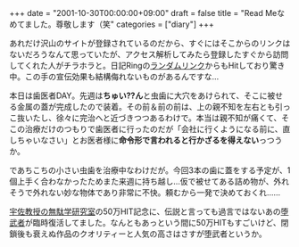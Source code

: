 +++
date = "2001-10-30T00:00:00+09:00"
draft = false
title = "Read Meなめてました。尊敬します（笑"
categories = ["diary"]
+++

あれだけ沢山のサイトが登録されているのだから、すぐにはそこからのリンクはないだろうなんて思っていたが、アクセス解析してみたら登録したすぐから訪問してくれた人がチラホラと。日記Ringの<a href="http://www.webring.ne.jp/cgi-bin/webring?ring=diary;random">ランダムリンク</a>からもHitしており驚き中。この手の宣伝効果も結構侮れないものがあるんですな…

本日は歯医者DAY。先週は<strong>ちゅい??ん</strong>と虫歯に大穴をあけられて、そこに被せる金属の蓋が完成したので装着。その前＆前の前は、上の親不知を左右とも引っこ抜いたし、徐々に完治へと近づきつつあるわけで。本当は親不知が痛くて、そこの治療だけのつもりで歯医者に行ったのだが「会社に行くようになる前に、直しちゃいなさい」とお医者様に<strong>命令形で言われると行かざるを得えない</strong>っつうか。

であちこちの小さい虫歯を治療中なわけだが。今回3本の歯に蓋をする予定が、1個上手く合わなかったためまた来週に持ち越し…仮で被せてある詰め物が、外れそうで外れない妙な物体であり非常に不快。頼むから一発で決めておくれ……

<a href="http://www.lares.dti.ne.jp/~usagiinu/">宇佐教授の無駄学研究室</a>の50万HIT記念に、伝説と言っても過言ではないあの<a href="http://musha.vis.ne.jp/">堕武者</a>が臨時復活してました。なんともあっという間に50万HITもすごいけど、閉鎖後も衰えぬ作品のクオリティーと人気の高さはさすが堕武者というか。
